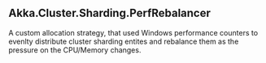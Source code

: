 ## Akka.Cluster.Sharding.PerfRebalancer

A custom allocation strategy, that used Windows performance counters to evenlty distribute cluster sharding entites and rebalance them as the pressure on the CPU/Memory changes.